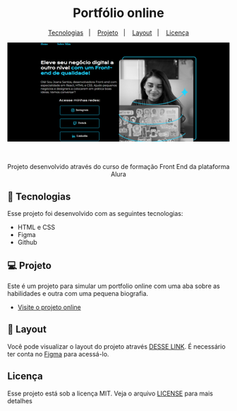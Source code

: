 <h1 align="center"> Portfólio online </h1>


<p align="center">
  <a href="#-tecnologias">Tecnologias</a>&nbsp;&nbsp;&nbsp;|&nbsp;&nbsp;&nbsp;
  <a href="#-projeto">Projeto</a>&nbsp;&nbsp;&nbsp;|&nbsp;&nbsp;&nbsp;
  <a href="#-layout">Layout</a>&nbsp;&nbsp;&nbsp;|&nbsp;&nbsp;&nbsp;
  <a href="#memo-licença">Licença</a>
</p>

<p align="center">
  <img alt="License" src="./images/print_projeto.png">
</p>

<br>

<p align="center">
  Projeto desenvolvido através do curso de formação Front End da plataforma Alura
</p>

## 🚀 Tecnologias

Esse projeto foi desenvolvido com as seguintes tecnologias:

- HTML e CSS
- Figma
- Github


## 💻 Projeto

Este é um projeto para simular um portfolio online com uma aba sobre as habilidades e outra com uma pequena biografia.

- [Visite o projeto online](https://anasilveira9787.github.io/NLW-Setup-Explorer)

## 🔖 Layout

Você pode visualizar o layout do projeto através [DESSE LINK](https://www.figma.com/file/NrzJacC887svMVfF9oC2jM/Portfolio-Projeto-2?node-id=0%3A1&t=OfddMcUpdP7Rl5gR-0). É necessário ter conta no [Figma](https://figma.com) para acessá-lo.

## Licença 

<p>Esse projeto está sob a licença MIT. Veja o arquivo <a href="https://github.com/Suburbanno/Proffy/blob/master/LICENSE">LICENSE</a> para mais detalhes</p>

